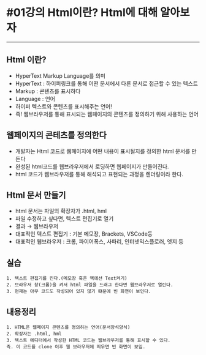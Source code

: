 # #01강의 Html이란? Html에 대해 알아보자

---

## Html 이란?

- HyperText Markup Language를 의미
- HyperText : 하이퍼링크를 통해 어떤 문서에서 다른 문서로 접근할 수 있는 텍스트
- Markup : 콘텐츠를 표시하다
- Language : 언어
- 하이퍼 텍스트와 콘텐츠를 표시해주는 언어!
- 즉! 웹브라우저를 통해 표시되는 웹페이지의 콘텐츠를 정의하기 위해 사용하는 언어

## 웹페이지의 콘테츠를 정의한다

- 개발자는 Html 코드로 웹페이지에 어떤 내용이 표시될지를 정의한 html 문서를 만든다
- 완성된 html코드를 웹브라우저에서 로딩하면 웹페이지가 만들어진다.
- html 코드가 웹브라우저를 통해 해석되고 표현되는 과정을 렌더링이라 한다.

## Html 문서 만들기

- html 문서는 파일의 확장자가 .html, hml
- 파일 수정하고 싶다면, 텍스트 편집기로 열기
- 결과 → 웹브라우저
- 대표적인 텍스트 편집기 : 기본 메모장, Brackets, VSCode등
- 대표적인 웹브라우저 : 크롬, 파이어폭스, 사파리, 인터넷익스플로러, 엣지 등


## 실습
    1. 텍스트 편집기를 킨다.(메모장 혹은 맥에선 Text켜기)
    2. 브라우저 창(크롬)을 켜서 html 파일을 드래그 한다면 웹브라우저로 열린다.
    3. 현재는 아무 코드도 작성되어 있지 않기 떄문에 빈 화면이 보인다.

## 내용정리
    1. HTML은 웹페이지 콘텐츠를 정의하는 언어(문서장석양식)
    2. 확장자는 .html, hml
    3. 텍스트 에디터에서 작성한 HTML 코드는 웹브라우저를 통해 표시할 수 있다.
    즉. 이 코드를 clone 이후 웹 브라우저에 띄우면 빈 화면이 보임.
